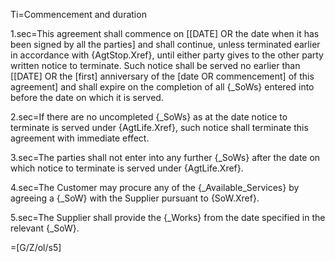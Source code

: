 Ti=Commencement and duration

1.sec=This agreement shall commence on [[DATE] OR the date when it has been signed by all the parties] and shall continue, unless terminated earlier in accordance with {AgtStop.Xref}, until either party gives to the other party written notice to terminate. Such notice shall be served no earlier than [[DATE] OR the [first] anniversary of the [date OR commencement] of this agreement] and shall expire on the completion of all {_SoWs} entered into before the date on which it is served.

2.sec=If there are no uncompleted {_SoWs} as at the date notice to terminate is served under {AgtLife.Xref}, such notice shall terminate this agreement with immediate effect.

3.sec=The parties shall not enter into any further {_SoWs} after the date on which notice to terminate is served under {AgtLife.Xref}.

4.sec=The Customer may procure any of the {_Available_Services} by agreeing a {_SoW} with the Supplier pursuant to {SoW.Xref}.

5.sec=The Supplier shall provide the {_Works} from the date specified in the relevant {_SoW}.

=[G/Z/ol/s5]
